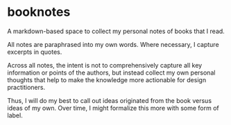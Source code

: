 # booknotes
A markdown-based space to collect my personal notes of books that I read.

All notes are paraphrased into my own words. Where necessary, I capture excerpts in quotes.

Across all notes, the intent is not to comprehensively capture all key information or points of the authors, but instead collect my own personal thoughts that help to make the knowledge more actionable for design practitioners.

Thus, I will do my best to call out ideas originated from the book versus ideas of my own. Over time, I might formalize this more with some form of label.